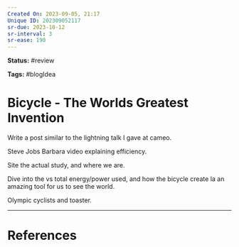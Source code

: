 ```yaml
---
Created On: 2023-09-05, 21:17
Unique ID: 202309052117
sr-due: 2023-10-12
sr-interval: 3
sr-ease: 190
---
```

**Status:** #review 

**Tags:** #blogIdea 

# Bicycle - The Worlds Greatest Invention

Write a post similar to the lightning talk I gave at cameo. 

Steve Jobs Barbara video explaining efficiency. 

Site the actual study, and where we are. 

Dive into the vs total energy/power used, and how the bicycle create la an amazing tool for us to see the world. 

Olympic cyclists and toaster. 



---
# References
